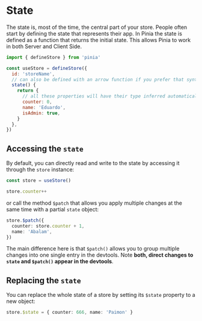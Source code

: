 # State

The state is, most of the time, the central part of your store. People often start by defining the state that represents their app. In Pinia the state is defined as a function that returns the initial state. This allows Pinia to work in both Server and Client Side.

```js
import { defineStore } from 'pinia'

const useStore = defineStore({
  id: 'storeName',
  // can also be defined with an arrow function if you prefer that syntax
  state() {
    return {
      // all these properties will have their type inferred automatically
      counter: 0,
      name: 'Eduardo',
      isAdmin: true,
    }
  },
})
```

## Accessing the `state`

By default, you can directly read and write to the state by accessing it through the `store` instance:

```js
const store = useStore()

store.counter++
```

<!-- TODO: disable this with `strictMode` -->

or call the method `$patch` that allows you apply multiple changes at the same time with a partial `state` object:

```ts
store.$patch({
  counter: store.counter + 1,
  name: 'Abalam',
})
```

<!-- TODO: disable this with `strictMode`, `{ noDirectPatch: true }` -->

The main difference here is that `$patch()` allows you to group multiple changes into one single entry in the devtools. Note **both, direct changes to `state` and `$patch()` appear in the devtools**.

## Replacing the `state`

You can replace the whole state of a store by setting its `$state` property to a new object:

```ts
store.$state = { counter: 666, name: 'Paimon' }
```
